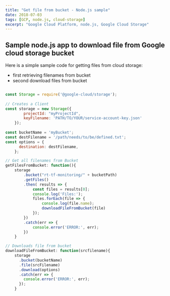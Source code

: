 ```yaml
---
title: "Get file from bucket - Node.js sample"
date: 2018-07-03
tags: [GCP, node.js, cloud-storage]
excerpt: "Google Cloud Platform, node.js, Google Cloud Storage"
---
```


## Sample node.js app to download file from Google cloud storage bucket

Here is a simple sample code for getting files from cloud storage: 

* first retrieving filenames from bucket
* second download files from bucket 

```javascript

const Storage = require('@google-cloud/storage');
         
// Creates a Client 
const storage = new Storage({
        projectId: "myProjectId",
        keyFilename: 'PATH/TO/YOUR/service-account-key.json'
    });
    
const bucketName = 'myBucket';
const destFilename = '/path/needs/to/be/defined.txt'; 
const options = {
      destination: destFilename,
    };

// Get all filenames from Bucket
getFilesFromBucket: function(){
    storage
        .bucket("rt-tf-monitoring/" + bucketPath)
        .getFiles()
        .then( results => {
            const files = results[0];
            console.log('Files:');
            files.forEach(file => {
                console.log(file.name);
                downloadFileFromBucket(file)
            });
        })
        .catch(err => {
            console.error('ERROR:', err);
        })  
    }

// Downloads file from bucket
downloadFileFromBucket: function(srcfilename){
    storage
      .bucket(bucketName)
      .file(srcFilename)
      .download(options)
      .catch(err => {
        console.error('ERROR:', err);
      });
    }

```

